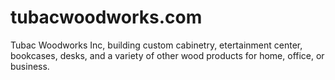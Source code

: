 # tubacwoodworks.com
Tubac Woodworks Inc, building custom cabinetry, etertainment center, bookcases, desks, and a variety of other wood products for home, office, or business.

